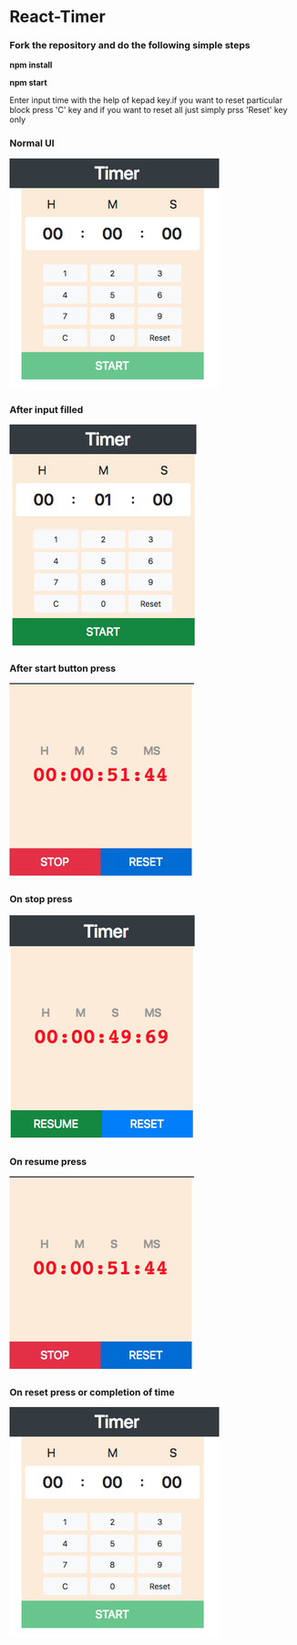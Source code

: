 <h1>React-Timer</h1>

<h3>Fork the repository and do the following simple steps</h3>
<p><b>npm install</b></p>
<p><b>npm start</b></p>


<p>Enter input time with the help of kepad key.if you want to reset particular block press 'C' key and if you want to reset all just simply prss 'Reset' key only</P>

<h3>Normal UI</h3>
<img src="SS/SS1.png"/>
<h3>After input filled</h3>
<img src="SS/SS2.png"/>
<h3>After start button press</h3>
<img src="SS/SS3.png"/>
<h3>On stop press </h3>
<img src="SS/SS4.png"/>
<h3>On resume press </h3>
<img src="SS/SS3.png"/>
<h3>On reset press or completion of time</h3>
<img src="SS/SS1.png"/>
